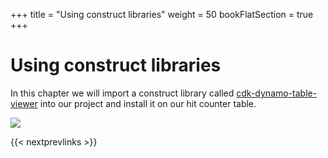 +++
title = "Using construct libraries"
weight = 50
bookFlatSection = true
+++

# Using construct libraries

In this chapter we will import a construct library called
[cdk-dynamo-table-viewer](https://www.npmjs.com/package/@tcons/cdk-dynamo-table-viewer)
into our project and install it on our hit counter table.

![](/images/table-viewer.png)

{{< nextprevlinks >}}